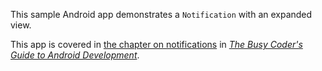 This sample Android app demonstrates
a `Notification` with an expanded view.

This app is covered in 
[the chapter on notifications](https://commonsware.com/Android/previews/notifications)
in [*The Busy Coder's Guide to Android Development*](https://commonsware.com/Android/).

